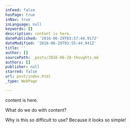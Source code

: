 ```yaml
---
inFeed: false
hasPage: true
inNav: true
inLanguage: null
keywords: []
description: content is here.
datePublished: '2016-06-29T03:57:44.917Z'
dateModified: '2016-06-29T03:55:44.941Z'
title: ''
author: []
sourcePath: _posts/2016-06-28-thoughts.md
authors: []
publisher: null
starred: false
url: post/index.html
_type: WebPage

---
```

content is here.

What do we do with content? 

Why is this so difficult to use? Because it looks so simple!
